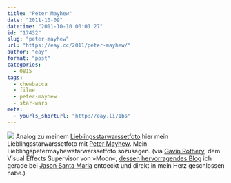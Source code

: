 ```yaml
---
title: "Peter Mayhew"
date: "2011-10-09"
datetime: "2011-10-10 00:01:27"
id: "17432"
slug: "peter-mayhew"
url: "https://eay.cc/2011/peter-mayhew/"
author: "eay"
format: "post"
categories:
  - 0815
tags:
  - chewbacca
  - filme
  - peter-mayhew
  - star-wars
meta:
  - yourls_shorturl: "http://eay.li/1bs"
---
```


![](https://eay.cc/uploads/2011/petermayhew.jpg) Analog zu meinem [Lieblingsstarwarssetfoto](//eay.cc/2010/lieblingsstarwarssetfoto/) hier mein Lieblingsstarwarssetfoto mit [Peter Mayhew](http://en.wikipedia.org/wiki/Peter_Mayhew). Mein Lieblingspetermayhewstarwarssetfoto sozusagen. (via [Gavin Rothery](http://www.gavinrothery.com/my-blog/2011/10/5/your-wookie-buddy.html), dem Visual Effects Supervisor von »Moon«, [dessen hervorragendes Blog](http://www.gavinrothery.com/my-blog/) ich gerade bei [Jason Santa Maria](http://jasonsantamaria.com/articles/gavin-rothery) entdeckt und direkt in mein Herz geschlossen habe.)
